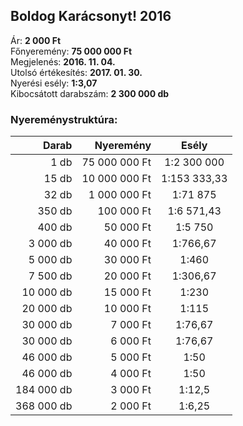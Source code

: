 ## Boldog Karácsonyt! 2016

Ár: **2 000 Ft**<br/>
Főnyeremény: **75 000 000 Ft**<br/>
Megjelenés: **2016. 11. 04.**<br/>
Utolsó értékesítés: **2017. 01. 30.**<br/>
Nyerési esély: **1:3,07**<br/>
Kibocsátott darabszám: **2 300 000 db**<br/>

### Nyereménystruktúra:
Darab|Nyeremény|Esély
---:|---:|:---:
1 db|75 000 000 Ft|1:2 300 000
15 db|10 000 000 Ft|1:153 333,33
32 db|1 000 000 Ft|1:71 875
350 db|100 000 Ft|1:6 571,43
400 db|50 000 Ft|1:5 750
3 000 db|40 000 Ft|1:766,67
5 000 db|30 000 Ft|1:460
7 500 db|20 000 Ft|1:306,67
10 000 db|15 000 Ft|1:230
20 000 db|10 000 Ft|1:115
30 000 db|7 000 Ft|1:76,67
30 000 db|6 000 Ft|1:76,67
46 000 db|5 000 Ft|1:50
46 000 db|4 000 Ft|1:50
184 000 db|3 000 Ft|1:12,5
368 000 db|2 000 Ft|1:6,25
